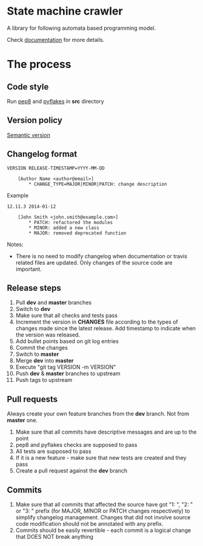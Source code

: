 # State machine crawler

A library for following automata based programming model.

Check [documentation](http://state-machine-crawler.readthedocs.org/en/latest/) for more details.

# The process

## Code style

Run [pep8](https://pypi.python.org/pypi/pep8) and [pyflakes](https://pypi.python.org/pypi/pyflakes) in **src** directory

## Version policy

[Semantic version](http://semver.org/)

## Changelog format

```
VERSION RELEASE-TIMESTAMP=YYYY-MM-DD

    [Author Name <author@email>]
        * CHANGE_TYPE=MAJOR|MINOR|PATCH: change description
```

Example

```
12.11.3 2014-01-12

    [John Smith <john.smith@example.com>]
        * PATCH: refactored the modules
        * MINOR: added a new class
        * MAJOR: removed deprecated function
```

Notes:

- There is no need to modify changelog when documentation or travis related files are updated. Only changes of the
  source code are important.

## Release steps

1. Pull **dev** and **master** branches
2. Switch to **dev**
3. Make sure that all checks and tests pass
4. Increment the version in **CHANGES** file according to the types of changes made since the latest release. Add
   timestamp to indicate when the version was released.
5. Add bullet points based on git log entries
6. Commit the changes
7. Switch to **master**
8. Merge **dev** into **master**
9. Execute "git tag VERSION -m VERSION"
10. Push **dev** & **master** branches to upstream
11. Push tags to upstream

## Pull requests

Always create your own feature branches from the **dev** branch. Not from **master** one.

1. Make sure that all commits have descriptive messages and are up to the point
2. pep8 and pyflakes checks are supposed to pass
3. All tests are supposed to pass
4. If it is a new feature - make sure that new tests are created and they pass
5. Create a pull request against the **dev** branch

## Commits

1. Make sure that all commits that affected the source have got "1: ", "2: " or "3: " prefix (for MAJOR, MINOR or PATCH
changes respectively) to simplify changelog management. Changes that did not involve source code modification should not
be annotated with any prefix.
2. Commits should be easily revertible - each commit is a logical change that DOES NOT break anything
